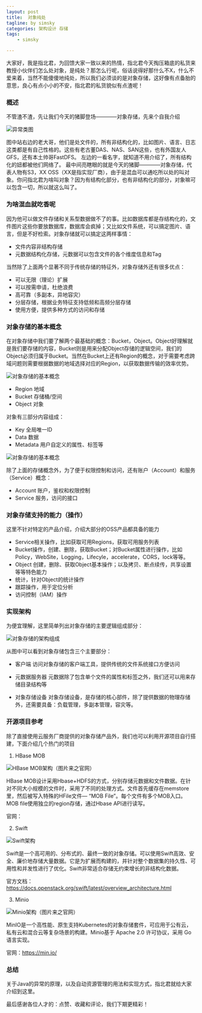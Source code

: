 ```yaml
---
layout: post
title:  对象纯处
tagline: by simsky
categories: 架构设计 存储
tags: 
    - simsky

---
```


大家好，我是指北君，为回馈大家一致以来的热情，指北君今天掏压箱底的私货来教授小伙伴们怎么处对象，是纯处？那怎么行呢，俗话说得好那什么不X，什么不爱来着，当然不能傻傻地纯处，所以我们必须谈的是对象存储，这好像有点备胎的意思，良心有点小小的不安，指北君的私货貌似有点渣呢！

<!--more-->

### 概述
不管渣不渣，先让我们今天的猪脚登场————对象存储，先来个自我介绍

![异常类图](/assets/images/2021/simsky/architect-oss-1.png)

图中站右边的老大哥，他们是处文件的，所有非结构化的，比如图片、语言、日志这类都是有自己性格的。这些有老古董DAS、NAS、SAN这些，也有外国友人GFS，还有本土帅哥FastDFS。
左边的一看名字，就知道不用介绍了，所有结构化的妞都被他们网络了。
最中间亮瞎眼的就是今天的猪脚————对象存储，代表人物有S3，XX OSS（XX是指实现厂商），由于是混血可以通吃所以处的叫对象。你问指北君为啥叫对象？因为有结构化部分，也有非结构化的部分，对象嘛可以包含一切，所以就这么叫了。

### 为啥混血就吃香呢
因为他可以做文件存储和关系型数据做不了的事。比如数据库都是存结构化的，文件图片这些你要放数据库，数据库会疯掉；又比如文件系统，可以搞定图片、语言，但是不好检索。对象存储就可以搞定这两样事情：
+ 文件内容非结构存储
+ 元数据结构化存储，元数据可以包含文件的各个维度信息和Tag

当然除了上面两个显著不同于传统存储的特征外，对象存储外还有很多优点：
+ 可以无限（理论）扩展
+ 可以按需申请，杜绝浪费
+ 高可靠（多副本，异地容灾）
+ 分层存储，根据业务特征支持低频和高频分层存储
+ 使用方便，提供多种方式的访问和存储


### 对象存储的基本概念
在对象存储中我们要了解两个最基础的概念：Bucket，Object。Object好理解就是我们要存储的内容，Bucket则是用来分配Object存储的逻辑空间，我们的Object必须归属于Bucket。当然在Bucket上还有Region的概念，对于需要考虑跨域问题则需要根据数据的地域选择对应的Region，以获取数据传输的效率优势。

![对象存储的基本概念](/assets/images/2021/simsky/architect-oss-2.png)

+ Region 地域
+ Bucket 存储桶/空间
+ Object 对象

对象有三部分内容组成：
+ Key 全局唯一ID
+ Data 数据
+ Metadata 用户自定义的属性、标签等

![对象存储的基本概念](/assets/images/2021/simsky/architect-oss-3.png)


除了上面的存储概念外，为了便于权限控制和访问，还有账户（Account）和服务（Service）概念：
+ Account 账户，鉴权和权限控制
+ Service 服务，访问的接口

### 对象存储支持的能力（操作）
这里不针对特定的产品介绍，介绍大部分的OSS产品都具备的能力
+ Service相关操作，比如获取可用Regions，获取可用服务列表
+ Bucket操作，创建、删除，获取Bucket；对Bucket属性进行操作，比如Policy，WebSite，Logging，Lifecyle，accelerate，CORS，lock等等。
+ Object 创建，删除、获取Object基本操作；以及拷贝、断点续传，共享设置等等特色能力
+ 统计，针对Object的统计操作
+ 跟踪操作，用于定位分析
+ 访问控制（IAM）操作

### 实现架构
为便宜理解，这里简单列出对象存储的主要逻辑组成部分：

![对象存储的架构组成](/assets/images/2021/simsky/architect-oss-4.png)

从图中可以看到对象存储包含三个主要部分：
+ 客户端
访问对象存储的客户端工具，提供传统的文件系统接口方便访问

+ 元数据服务器
元数据除了包含单个文件的属性和标签之外，我们还可以用来存储目录结构等

+ 对象存储设备
对象存储设备，是存储的核心部件，除了提供数据的物理存储外，还需要具备：负载管理，多副本管理，容灾等。

### 开源项目参考
除了直接使用云服务厂商提供的对象存储产品外，我们也可以利用开源项目自行搭建，下面介绍几个热门的项目
1. HBase MOB

![HBase MOB架构（图片来之官网）](/assets/images/2021/simsky/architect-oss-5.png)

HBase MOB设计采用Hbase+HDFS的方式，分别存储元数据和文件数据。在针对不同大小规模的文件时，采用了不同的处理方式。文件首先缓存在memstore里，然后被写入特殊的HFile文件— “MOB File”。每个文件有多个MOB入口。MOB file使用独立的region存储，通过Hbase API进行读写。

官网：

2. Swift

![Swift架构](/assets/images/2021/simsky/architect-oss-6.png)

Swift是一个高可用的、分布式的、最终一致的对象存储。可以使用Swift高效、安全、廉价地存储大量数据。它是为扩展而构建的，并针对整个数据集的持久性、可用性和并发性进行了优化。Swift非常适合存储无约束增长的非结构化数据。

官方文档：https://docs.openstack.org/swift/latest/overview_architecture.html

3. Minio

![Minio架构（图片来之官网）](/assets/images/2021/simsky/architect-oss-7.png)

MinIO是一个高性能、原生支持Kubernetes的对象存储套件，可应用于公有云，私有云和混合云等复杂场景的构建。Minio基于 Apache 2.0 许可协议，采用 Go语言实现。

官网：https://min.io/

### 总结

关于Java的异常的原理，以及自动资源管理的用法和实现方式，指北君就给大家介绍到这里。

最后感谢各位人才的：点赞、收藏和评论，我们下期更精彩！

